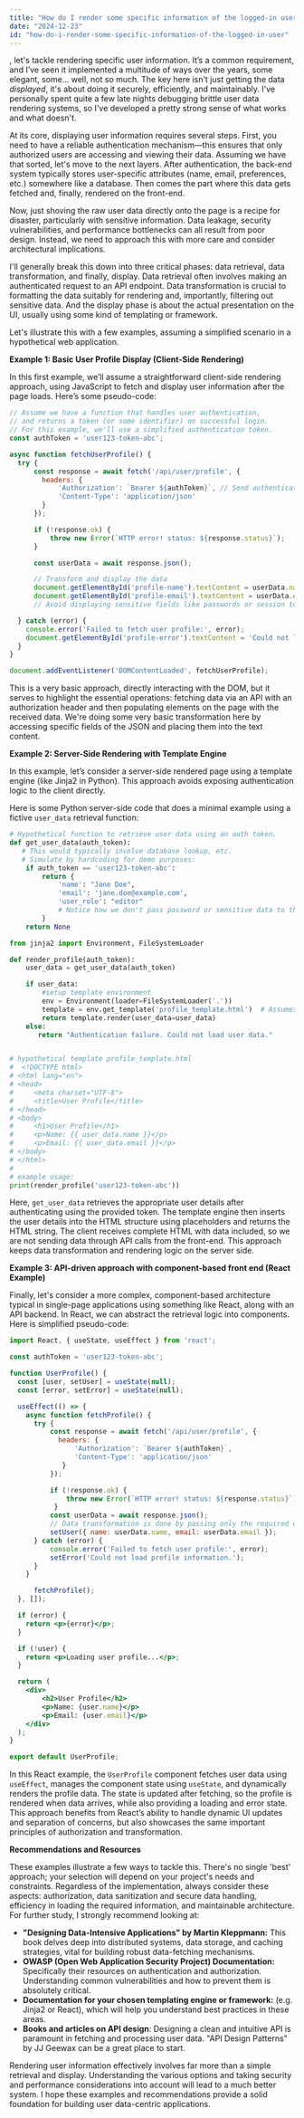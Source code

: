 ```yaml
---
title: "How do I render some specific information of the logged-in user?"
date: "2024-12-23"
id: "how-do-i-render-some-specific-information-of-the-logged-in-user"
---
```


, let's tackle rendering specific user information. It’s a common requirement, and I’ve seen it implemented a multitude of ways over the years, some elegant, some… well, not so much. The key here isn't just getting the data *displayed*, it's about doing it securely, efficiently, and maintainably. I've personally spent quite a few late nights debugging brittle user data rendering systems, so I've developed a pretty strong sense of what works and what doesn't.

At its core, displaying user information requires several steps. First, you need to have a reliable authentication mechanism—this ensures that only authorized users are accessing and viewing their data. Assuming we have that sorted, let's move to the next layers. After authentication, the back-end system typically stores user-specific attributes (name, email, preferences, etc.) somewhere like a database. Then comes the part where this data gets fetched and, finally, rendered on the front-end.

Now, just shoving the raw user data directly onto the page is a recipe for disaster, particularly with sensitive information. Data leakage, security vulnerabilities, and performance bottlenecks can all result from poor design. Instead, we need to approach this with more care and consider architectural implications.

I'll generally break this down into three critical phases: data retrieval, data transformation, and finally, display. Data retrieval often involves making an authenticated request to an API endpoint. Data transformation is crucial to formatting the data suitably for rendering and, importantly, filtering out sensitive data. And the display phase is about the actual presentation on the UI, usually using some kind of templating or framework.

Let's illustrate this with a few examples, assuming a simplified scenario in a hypothetical web application.

**Example 1: Basic User Profile Display (Client-Side Rendering)**

In this first example, we’ll assume a straightforward client-side rendering approach, using JavaScript to fetch and display user information after the page loads. Here’s some pseudo-code:

```javascript
// Assume we have a function that handles user authentication,
// and returns a token (or some identifier) on successful login.
// For this example, we'll use a simplified authentication token.
const authToken = 'user123-token-abc';

async function fetchUserProfile() {
  try {
      const response = await fetch('/api/user/profile', {
        headers: {
            'Authorization': `Bearer ${authToken}`, // Send authentication token
            'Content-Type': 'application/json'
        }
      });

      if (!response.ok) {
          throw new Error(`HTTP error! status: ${response.status}`);
      }

      const userData = await response.json();

      // Transform and display the data
      document.getElementById('profile-name').textContent = userData.name;
      document.getElementById('profile-email').textContent = userData.email;
      // Avoid displaying sensitive fields like passwords or session tokens here.

  } catch (error) {
    console.error('Failed to fetch user profile:', error);
    document.getElementById('profile-error').textContent = 'Could not load profile information.';
  }
}

document.addEventListener('DOMContentLoaded', fetchUserProfile);
```

This is a very basic approach, directly interacting with the DOM, but it serves to highlight the essential operations: fetching data via an API with an authorization header and then populating elements on the page with the received data. We're doing some very basic transformation here by accessing specific fields of the JSON and placing them into the text content.

**Example 2: Server-Side Rendering with Template Engine**

In this example, let’s consider a server-side rendered page using a template engine (like Jinja2 in Python). This approach avoids exposing authentication logic to the client directly.

Here is some Python server-side code that does a minimal example using a fictive `user_data` retrieval function:

```python
# Hypothetical function to retrieve user data using an auth token.
def get_user_data(auth_token):
   # This would typically involve database lookup, etc.
   # Simulate by hardcoding for demo purposes:
    if auth_token == 'user123-token-abc':
        return {
            'name': "Jane Doe",
            'email': 'jane.doe@example.com',
            'user_role': "editor"
            # Notice how we don't pass password or sensitive data to the frontend.
        }
    return None

from jinja2 import Environment, FileSystemLoader

def render_profile(auth_token):
    user_data = get_user_data(auth_token)

    if user_data:
        #setup template environment
        env = Environment(loader=FileSystemLoader('.'))
        template = env.get_template('profile_template.html')  # Assumes a template file profile_template.html
        return template.render(user_data=user_data)
    else:
       return "Authentication failure. Could not load user data."


# hypothetical template profile_template.html
#  <!DOCTYPE html>
# <html lang="en">
# <head>
#     <meta charset="UTF-8">
#     <title>User Profile</title>
# </head>
# <body>
#     <h1>User Profile</h1>
#     <p>Name: {{ user_data.name }}</p>
#     <p>Email: {{ user_data.email }}</p>
# </body>
# </html>
#
# example usage:
print(render_profile('user123-token-abc'))
```

Here, `get_user_data` retrieves the appropriate user details after authenticating using the provided token. The template engine then inserts the user details into the HTML structure using placeholders and returns the HTML string. The client receives complete HTML with data included, so we are not sending data through API calls from the front-end. This approach keeps data transformation and rendering logic on the server side.

**Example 3: API-driven approach with component-based front end (React Example)**

Finally, let's consider a more complex, component-based architecture typical in single-page applications using something like React, along with an API backend. In React, we can abstract the retrieval logic into components. Here is simplified pseudo-code:

```jsx
import React, { useState, useEffect } from 'react';

const authToken = 'user123-token-abc';

function UserProfile() {
  const [user, setUser] = useState(null);
  const [error, setError] = useState(null);

  useEffect(() => {
    async function fetchProfile() {
      try {
          const response = await fetch('/api/user/profile', {
            headers: {
                'Authorization': `Bearer ${authToken}`,
                'Content-Type': 'application/json'
             }
          });

          if (!response.ok) {
              throw new Error(`HTTP error! status: ${response.status}`);
           }
          const userData = await response.json();
          // Data transformation is done by passing only the required data to the state.
          setUser({ name: userData.name, email: userData.email });
      } catch (error) {
          console.error('Failed to fetch user profile:', error);
          setError('Could not load profile information.');
      }
    }

      fetchProfile();
  }, []);

  if (error) {
    return <p>{error}</p>;
  }

  if (!user) {
    return <p>Loading user profile...</p>;
  }

  return (
    <div>
        <h2>User Profile</h2>
        <p>Name: {user.name}</p>
        <p>Email: {user.email}</p>
    </div>
  );
}

export default UserProfile;
```

In this React example, the `UserProfile` component fetches user data using `useEffect`, manages the component state using `useState`, and dynamically renders the profile data. The state is updated after fetching, so the profile is rendered when data arrives, while also providing a loading and error state. This approach benefits from React’s ability to handle dynamic UI updates and separation of concerns, but also showcases the same important principles of authorization and transformation.

**Recommendations and Resources**

These examples illustrate a few ways to tackle this. There's no single 'best' approach; your selection will depend on your project's needs and constraints. Regardless of the implementation, always consider these aspects: authorization, data sanitization and secure data handling, efficiency in loading the required information, and maintainable architecture. For further study, I strongly recommend looking at:

*   **"Designing Data-Intensive Applications" by Martin Kleppmann:** This book delves deep into distributed systems, data storage, and caching strategies, vital for building robust data-fetching mechanisms.
*   **OWASP (Open Web Application Security Project) Documentation:** Specifically their resources on authentication and authorization. Understanding common vulnerabilities and how to prevent them is absolutely critical.
*   **Documentation for your chosen templating engine or framework:** (e.g. Jinja2 or React), which will help you understand best practices in these areas.
*   **Books and articles on API design**: Designing a clean and intuitive API is paramount in fetching and processing user data. "API Design Patterns" by JJ Geewax can be a great place to start.

Rendering user information effectively involves far more than a simple retrieval and display. Understanding the various options and taking security and performance considerations into account will lead to a much better system. I hope these examples and recommendations provide a solid foundation for building user data-centric applications.
